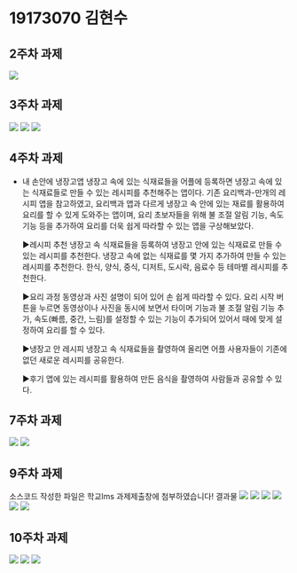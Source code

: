 # 19173070 김현수

## 2주차 과제
<img width="" height="" src="./Png/and.png.png"></img>
## 3주차 과제
<img width="" height="" src="./Png/firstview.png "></img>
<img width="" height="" src="./Png/naverview.png "></img>
<img width="" height="" src="./Png/callview.png "></img>
## 4주차 과제
- 내 손안에 냉장고앱
  냉장고 속에 있는 식재료들을 어플에 등록하면 냉장고 속에 있는 식재료들로 만들 수 있는 레시피를 추천해주는 앱이다.
  기존 요리백과-만개의 레시피 앱을 참고하였고, 요리백과 앱과 다르게 냉장고 속 안에 있는 재료를 활용하여 요리를 할 수 있게 도와주는 앱이며, 요리 초보자들을 위해 불 조절 알림 기능, 속도   기능 등을 추가하여 요리를 더욱 쉽게 따라할 수 있는 앱을 구상해보았다.
 
  ▶레시피 추천
  냉장고 속 식재료들을 등록하여 냉장고 안에 있는 식재료로 만들 수 있는 레시피를 추천한다. 
  냉장고 속에 없는 식재료를 몇 가지 추가하여 만들 수 있는 레시피를 추천한다. 
  한식, 양식, 중식, 디저트, 도시락, 음료수 등 테마별 레시피를 추천한다.
 
  ▶요리 과정
  동영상과 사진 설명이 되어 있어 손 쉽게 따라할 수 있다.
  요리 시작 버튼을 누르면 동영상이나 사진을 동시에 보면서 타이머 기능과 불 조절 알림 기능 추가, 속도(빠름, 중간, 느림)를 설정할 수 있는 기능이 추가되어 있어서 때에 맞게 설정하여 요리를   할 수 있다.

  ▶냉장고 안 레시피
  냉장고 속 식재료들을 촬영하여 올리면 어플 사용자들이 기존에 없던 새로운 레시피를 공유한다.

  ▶후기
  앱에 있는 레시피를 활용하여 만든 음식을 촬영하여 사람들과 공유할 수 있다.
  
 
## 7주차 과제

<img width="" height="" src="./Png/cutedogHS.png "></img>
<img width="" height="" src="./Png/cutemangoHS.png "></img>


## 9주차 과제
소스코드 작성한 파일은 학교lms 과제제출창에 첨부하였습니다!
결과물
<img width="" height="" src="./Png/캡스톤9주1.png "></img>
<img width="" height="" src="./Png/캡스톤9주2.png "></img>
<img width="" height="" src="./Png/캡스톤9주3(1넓이).png "></img>
<img width="" height="" src="./Png/캡스톤9주3(1높이).png "></img>
<img width="" height="" src="./Png/캡스톤9주4(2넓이).png "></img>
<img width="" height="" src="./Png/캡스톤9주4(2높이).png "></img>

## 10주차 과제
<img width="" height="" src="./Png/캡스톤10주0.png "></img>
<img width="" height="" src="./Png/캡스톤10주1.png "></img>
<img width="" height="" src="./Png/캡스톤10주2.png "></img>
